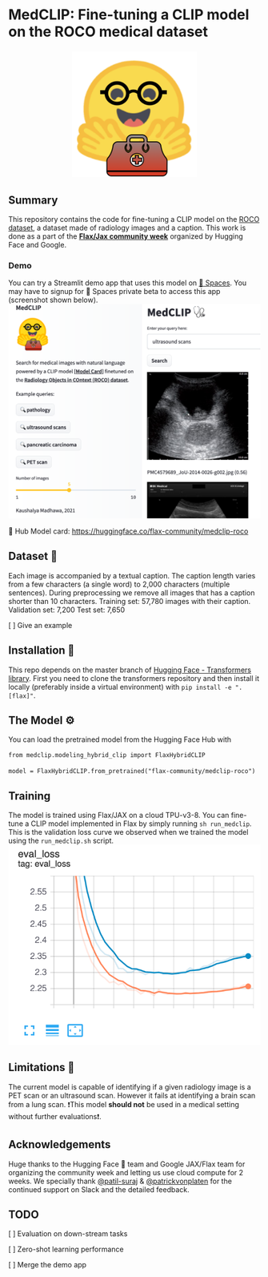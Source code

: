 # MedCLIP: Fine-tuning a CLIP model on the ROCO medical dataset

<!-- ![Logo](./assets/logo.png) -->
<h3 align="center">
  <!-- <p>MedCLIP</p> -->
  <img src="assets/logo.png" alt="huggingface-medclip" width="250" height="250">

## Summary
This repository contains the code for fine-tuning a CLIP model on the [ROCO dataset](https://github.com/razorx89/roco-dataset), a dataset made of radiology images and a caption.
This work is done as a part of the [**Flax/Jax community week**](https://github.com/huggingface/transformers/blob/master/examples/research_projects/jax-projects/README.md#quickstart-flax-and-jax-in-transformers) organized by Hugging Face and Google.

### Demo
You can try a Streamlit demo app that uses this model on [🤗 Spaces](https://huggingface.co/spaces/kaushalya/medclip-roco). You may have to signup for 🤗 Spaces private beta to access this app (screenshot shown below).
![Streamlit app](assets/streamlit_app.png)

🤗 Hub Model card: https://huggingface.co/flax-community/medclip-roco
## Dataset 🧩

Each image is accompanied by a textual caption. The caption length varies from a few characters (a single word) to 2,000 characters (multiple sentences). During preprocessing we remove all images that has a caption shorter than 10 characters.
Training set: 57,780 images with their caption.
Validation set: 7,200
Test set: 7,650

[ ] Give an example

## Installation 💽
This repo depends on the master branch of [Hugging Face - Transformers library](https://github.com/huggingface/transformers). First you need to clone the transformers repository and then install it locally (preferably inside a virtual environment) with `pip install -e ".[flax]"`.

## The Model ⚙️
You can load the pretrained model from the Hugging Face Hub with
```
from medclip.modeling_hybrid_clip import FlaxHybridCLIP

model = FlaxHybridCLIP.from_pretrained("flax-community/medclip-roco")
```
## Training
The model is trained using Flax/JAX on a cloud TPU-v3-8. 
You can fine-tune a CLIP model implemented in Flax by simply running `sh run_medclip`.
This is the validation loss curve we observed when we trained the model using the `run_medclip.sh` script.
![Validation loss](assets/val_loss.png)

## Limitations 🚨
The current model is capable of identifying if a given radiology image is a PET scan or an ultrasound scan. However it fails at identifying a brain scan from a lung scan. ❗️This model **should not** be used in a medical setting without further evaluations❗️.

## Acknowledgements
Huge thanks to the Hugging Face 🤗 team and Google JAX/Flax team for organizing the community week and letting us use cloud compute for 2 weeks. We specially thank [@patil-suraj](https://github.com/patil-suraj) & [@patrickvonplaten](https://github.com/patrickvonplaten) for the continued support on Slack and the detailed feedback.


## TODO
[ ] Evaluation on down-stream tasks

[ ] Zero-shot learning performance

[ ] Merge the demo app

